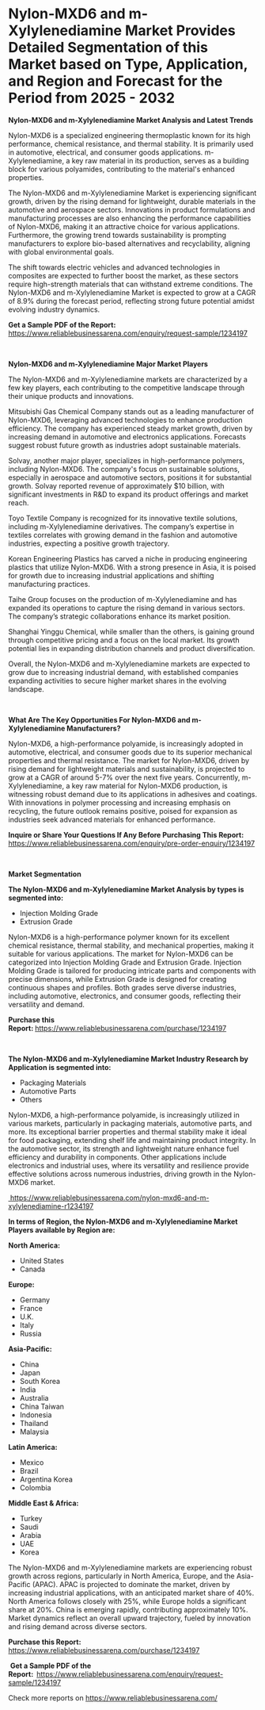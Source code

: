 <p><h1>Nylon-MXD6 and m-Xylylenediamine Market Provides Detailed Segmentation of this Market based on Type, Application, and Region and Forecast for the Period from 2025 - 2032</h1></p><p><strong>Nylon-MXD6 and m-Xylylenediamine Market Analysis and Latest Trends</strong></p>
<p><p>Nylon-MXD6 is a specialized engineering thermoplastic known for its high performance, chemical resistance, and thermal stability. It is primarily used in automotive, electrical, and consumer goods applications. m-Xylylenediamine, a key raw material in its production, serves as a building block for various polyamides, contributing to the material's enhanced properties.</p><p>The Nylon-MXD6 and m-Xylylenediamine Market is experiencing significant growth, driven by the rising demand for lightweight, durable materials in the automotive and aerospace sectors. Innovations in product formulations and manufacturing processes are also enhancing the performance capabilities of Nylon-MXD6, making it an attractive choice for various applications. Furthermore, the growing trend towards sustainability is prompting manufacturers to explore bio-based alternatives and recyclability, aligning with global environmental goals. </p><p>The shift towards electric vehicles and advanced technologies in composites are expected to further boost the market, as these sectors require high-strength materials that can withstand extreme conditions. The Nylon-MXD6 and m-Xylylenediamine Market is expected to grow at a CAGR of 8.9% during the forecast period, reflecting strong future potential amidst evolving industry dynamics.</p></p>
<p><strong>Get a Sample PDF of the Report:&nbsp;</strong> <a href="https://www.reliablebusinessarena.com/enquiry/request-sample/1234197?utm_campaign=3017&utm_medium=2&utm_source=Github&utm_content=ia&utm_term=03042025&utm_id=nylon-mxd6-and-m-xylylenediamine">https://www.reliablebusinessarena.com/enquiry/request-sample/1234197</a></p>
<p>&nbsp;</p>
<p><strong>Nylon-MXD6 and m-Xylylenediamine Major Market Players</strong></p>
<p><p>The Nylon-MXD6 and m-Xylylenediamine markets are characterized by a few key players, each contributing to the competitive landscape through their unique products and innovations.</p><p>Mitsubishi Gas Chemical Company stands out as a leading manufacturer of Nylon-MXD6, leveraging advanced technologies to enhance production efficiency. The company has experienced steady market growth, driven by increasing demand in automotive and electronics applications. Forecasts suggest robust future growth as industries adopt sustainable materials.</p><p>Solvay, another major player, specializes in high-performance polymers, including Nylon-MXD6. The company's focus on sustainable solutions, especially in aerospace and automotive sectors, positions it for substantial growth. Solvay reported revenue of approximately $10 billion, with significant investments in R&D to expand its product offerings and market reach.</p><p>Toyo Textile Company is recognized for its innovative textile solutions, including m-Xylylenediamine derivatives. The company’s expertise in textiles correlates with growing demand in the fashion and automotive industries, expecting a positive growth trajectory.</p><p>Korean Engineering Plastics has carved a niche in producing engineering plastics that utilize Nylon-MXD6. With a strong presence in Asia, it is poised for growth due to increasing industrial applications and shifting manufacturing practices.</p><p>Taihe Group focuses on the production of m-Xylylenediamine and has expanded its operations to capture the rising demand in various sectors. The company’s strategic collaborations enhance its market position.</p><p>Shanghai Yinggu Chemical, while smaller than the others, is gaining ground through competitive pricing and a focus on the local market. Its growth potential lies in expanding distribution channels and product diversification.</p><p>Overall, the Nylon-MXD6 and m-Xylylenediamine markets are expected to grow due to increasing industrial demand, with established companies expanding activities to secure higher market shares in the evolving landscape.</p></p>
<p>&nbsp;</p>
<p><strong>What Are The Key Opportunities For Nylon-MXD6 and m-Xylylenediamine Manufacturers?</strong></p>
<p><p>Nylon-MXD6, a high-performance polyamide, is increasingly adopted in automotive, electrical, and consumer goods due to its superior mechanical properties and thermal resistance. The market for Nylon-MXD6, driven by rising demand for lightweight materials and sustainability, is projected to grow at a CAGR of around 5-7% over the next five years. Concurrently, m-Xylylenediamine, a key raw material for Nylon-MXD6 production, is witnessing robust demand due to its applications in adhesives and coatings. With innovations in polymer processing and increasing emphasis on recycling, the future outlook remains positive, poised for expansion as industries seek advanced materials for enhanced performance.</p></p>
<p><strong>Inquire or Share Your Questions If Any Before Purchasing This Report:</strong> <a href="https://www.reliablebusinessarena.com/enquiry/pre-order-enquiry/1234197?utm_campaign=3017&utm_medium=2&utm_source=Github&utm_content=ia&utm_term=03042025&utm_id=nylon-mxd6-and-m-xylylenediamine">https://www.reliablebusinessarena.com/enquiry/pre-order-enquiry/1234197</a></p>
<p>&nbsp;</p>
<p><strong>Market Segmentation</strong></p>
<p><strong>The Nylon-MXD6 and m-Xylylenediamine Market Analysis by types is segmented into:</strong></p>
<p><ul><li>Injection Molding Grade</li><li>Extrusion Grade</li></ul></p>
<p><p>Nylon-MXD6 is a high-performance polymer known for its excellent chemical resistance, thermal stability, and mechanical properties, making it suitable for various applications. The market for Nylon-MXD6 can be categorized into Injection Molding Grade and Extrusion Grade. Injection Molding Grade is tailored for producing intricate parts and components with precise dimensions, while Extrusion Grade is designed for creating continuous shapes and profiles. Both grades serve diverse industries, including automotive, electronics, and consumer goods, reflecting their versatility and demand.</p></p>
<p><strong>Purchase this Report:&nbsp;</strong><a href="https://www.reliablebusinessarena.com/purchase/1234197?utm_campaign=3017&utm_medium=2&utm_source=Github&utm_content=ia&utm_term=03042025&utm_id=nylon-mxd6-and-m-xylylenediamine">https://www.reliablebusinessarena.com/purchase/1234197</a></p>
<p>&nbsp;</p>
<p><strong>The Nylon-MXD6 and m-Xylylenediamine Market Industry Research by Application is segmented into:</strong></p>
<p><ul><li>Packaging Materials</li><li>Automotive Parts</li><li>Others</li></ul></p>
<p><p>Nylon-MXD6, a high-performance polyamide, is increasingly utilized in various markets, particularly in packaging materials, automotive parts, and more. Its exceptional barrier properties and thermal stability make it ideal for food packaging, extending shelf life and maintaining product integrity. In the automotive sector, its strength and lightweight nature enhance fuel efficiency and durability in components. Other applications include electronics and industrial uses, where its versatility and resilience provide effective solutions across numerous industries, driving growth in the Nylon-MXD6 market.</p></p>
<p><a href="https://www.reliablebusinessarena.com/nylon-mxd6-and-m-xylylenediamine-r1234197?utm_campaign=3017&utm_medium=2&utm_source=Github&utm_content=ia&utm_term=03042025&utm_id=nylon-mxd6-and-m-xylylenediamine">&nbsp;https://www.reliablebusinessarena.com/nylon-mxd6-and-m-xylylenediamine-r1234197</a></p>
<p><strong>In terms of Region, the Nylon-MXD6 and m-Xylylenediamine Market Players available by Region are:</strong></p>
<p>
    <p> <strong> North America: </strong>
        <ul>
            <li>United States</li>
            <li>Canada</li>
        </ul>
        </p> 
    <p> <strong> Europe: </strong>
        <ul>
            <li>Germany</li>
            <li>France</li>
            <li>U.K.</li>
            <li>Italy</li>
            <li>Russia</li>
        </ul>
        </p> 
    <p> <strong> Asia-Pacific: </strong>
        <ul>
            <li>China</li>
            <li>Japan</li>
            <li>South Korea</li>
            <li>India</li>
            <li>Australia</li>
            <li>China Taiwan</li>
            <li>Indonesia</li>
            <li>Thailand</li>
            <li>Malaysia</li>
        </ul>
        </p> 
    <p> <strong> Latin America: </strong>
        <ul>
            <li>Mexico</li>
            <li>Brazil</li>
            <li>Argentina Korea</li>
            <li>Colombia</li>
        </ul>
        </p> 
    <p> <strong> Middle East & Africa: </strong>
        <ul>
            <li>Turkey</li>
            <li>Saudi</li>
            <li>Arabia</li>
            <li>UAE</li>
            <li>Korea</li>
        </ul>
    </p>
    </p>
<p><p>The Nylon-MXD6 and m-Xylylenediamine markets are experiencing robust growth across regions, particularly in North America, Europe, and the Asia-Pacific (APAC). APAC is projected to dominate the market, driven by increasing industrial applications, with an anticipated market share of 40%. North America follows closely with 25%, while Europe holds a significant share at 20%. China is emerging rapidly, contributing approximately 10%. Market dynamics reflect an overall upward trajectory, fueled by innovation and rising demand across diverse sectors.</p></p>
<p><strong>Purchase this Report: </strong><a href="https://www.reliablebusinessarena.com/purchase/1234197?utm_campaign=3017&utm_medium=2&utm_source=Github&utm_content=ia&utm_term=03042025&utm_id=nylon-mxd6-and-m-xylylenediamine">https://www.reliablebusinessarena.com/purchase/1234197</a></p>
<p>&nbsp;<strong>Get a Sample PDF of the Report:&nbsp;&nbsp;</strong><a href="https://www.reliablebusinessarena.com/enquiry/request-sample/1234197?utm_campaign=3017&utm_medium=2&utm_source=Github&utm_content=ia&utm_term=03042025&utm_id=nylon-mxd6-and-m-xylylenediamine">https://www.reliablebusinessarena.com/enquiry/request-sample/1234197</a></p>
<p><strong></strong></p>
<p>Check more reports on <a href="https://www.reliablebusinessarena.com/?utm_campaign=3017&utm_medium=2&utm_source=Github&utm_content=ia&utm_term=03042025&utm_id=nylon-mxd6-and-m-xylylenediamine">https://www.reliablebusinessarena.com/</a></p>